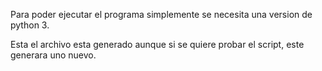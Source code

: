 Para poder ejecutar el programa simplemente se necesita una version de python 3.

Esta el archivo esta generado aunque si se quiere probar el script, este generara uno nuevo.
